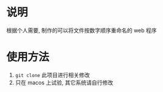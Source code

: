 # 说明

根据个人需要, 制作的可以将文件按数字顺序重命名的 web 程序

# 使用方法

1. `git clone` 此项目进行相关修改
2. 只在 macos 上试验, 其它系统请自行修改

